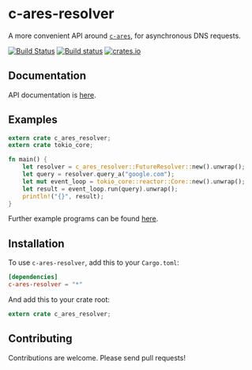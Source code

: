 # c-ares-resolver #

A more convenient API around [`c-ares`](https://github.com/dimbleby/rust-c-ares/), for asynchronous DNS requests.

[![Build Status](https://travis-ci.org/dimbleby/c-ares-resolver.svg?branch=master)](https://travis-ci.org/dimbleby/c-ares-resolver)
[![Build status](https://ci.appveyor.com/api/projects/status/m9o3f4u6wuofq8k9/branch/master?svg=true)](https://ci.appveyor.com/project/dimbleby/c-ares-resolver/branch/master)
[![crates.io](http://meritbadge.herokuapp.com/c-ares-resolver)](https://crates.io/crates/c-ares-resolver)

## Documentation ##

API documentation is [here](http://dimbleby.github.io/c-ares-resolver).

## Examples ##

```rust
extern crate c_ares_resolver;
extern crate tokio_core;

fn main() {
    let resolver = c_ares_resolver::FutureResolver::new().unwrap();
    let query = resolver.query_a("google.com");
    let mut event_loop = tokio_core::reactor::Core::new().unwrap();
    let result = event_loop.run(query).unwrap();
    println!("{}", result);
}
```

Further example programs can be found [here](https://github.com/dimbleby/c-ares-resolver/tree/master/examples).

## Installation ##

To use `c-ares-resolver`, add this to your `Cargo.toml`:

```toml
[dependencies]
c-ares-resolver = "*"
```

And add this to your crate root:

```rust
extern crate c_ares_resolver;
```

## Contributing ##

Contributions are welcome.  Please send pull requests!
